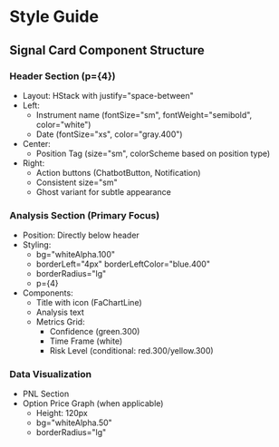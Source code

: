 # Style Guide

## Signal Card Component Structure

### Header Section (p={4})
- Layout: HStack with justify="space-between"
- Left: 
  - Instrument name (fontSize="sm", fontWeight="semibold", color="white")
  - Date (fontSize="xs", color="gray.400")
- Center:
  - Position Tag (size="sm", colorScheme based on position type)
- Right:
  - Action buttons (ChatbotButton, Notification)
  - Consistent size="sm"
  - Ghost variant for subtle appearance

### Analysis Section (Primary Focus)
- Position: Directly below header
- Styling:
  - bg="whiteAlpha.100"
  - borderLeft="4px" borderLeftColor="blue.400"
  - borderRadius="lg"
  - p={4}
- Components:
  - Title with icon (FaChartLine)
  - Analysis text
  - Metrics Grid:
    - Confidence (green.300)
    - Time Frame (white)
    - Risk Level (conditional: red.300/yellow.300)

### Data Visualization
- PNL Section
- Option Price Graph (when applicable)
  - Height: 120px
  - bg="whiteAlpha.50"
  - borderRadius="lg" 